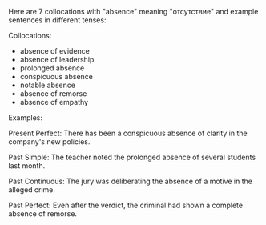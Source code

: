 Here are 7 collocations with "absence" meaning "отсутствие" and example sentences in different tenses:

Collocations:
- absence of evidence
- absence of leadership
- prolonged absence
- conspicuous absence
- notable absence
- absence of remorse
- absence of empathy

Examples:

Present Perfect: There has been a conspicuous absence of clarity in the company's new policies.

Past Simple: The teacher noted the prolonged absence of several students last month.

Past Continuous: The jury was deliberating the absence of a motive in the alleged crime.

Past Perfect: Even after the verdict, the criminal had shown a complete absence of remorse.